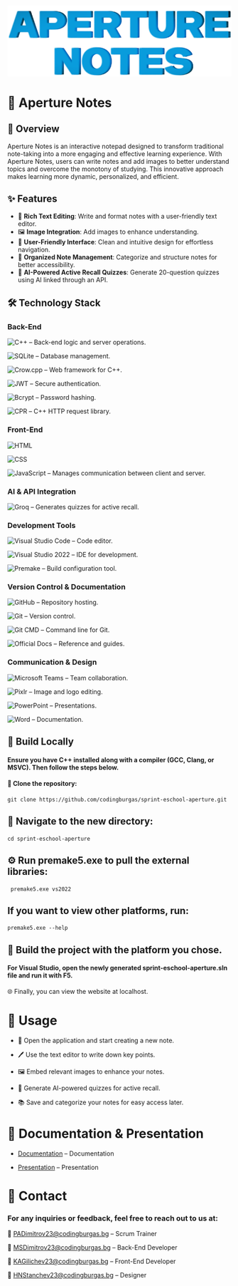 ![Logo](sprint-eschool-aperture/static/media/images/logoCRT.png)

# 📓 Aperture Notes

## 📢 Overview

Aperture Notes is an interactive notepad designed to transform traditional note-taking into a more engaging and effective learning experience. With Aperture Notes, users can write notes and add images to better understand topics and overcome the monotony of studying. This innovative approach makes learning more dynamic, personalized, and efficient.

## ✨ Features

- 📝 **Rich Text Editing**: Write and format notes with a user-friendly text editor.
- 🖼️ **Image Integration**: Add images to enhance understanding.
- 🎨 **User-Friendly Interface**: Clean and intuitive design for effortless navigation.
- 📂 **Organized Note Management**: Categorize and structure notes for better accessibility.
- 🧠 **AI-Powered Active Recall Quizzes**: Generate 20-question quizzes using AI linked through an API.

## 🛠 Technology Stack

### **Back-End**
 ![C++](https://img.shields.io/badge/C++-00599C?style=for-the-badge&logo=c%2B%2B&logoColor=white) – Back-end logic and server operations.

 ![SQLite](https://img.shields.io/badge/SQLite-003B57?style=for-the-badge&logo=sqlite&logoColor=white) – Database management.

 ![Crow.cpp](https://img.shields.io/badge/Crow.cpp-000000?style=for-the-badge) – Web framework for C++.

 ![JWT](https://img.shields.io/badge/JWT-000000?style=for-the-badge&logo=jsonwebtokens&logoColor=white) – Secure authentication.

 ![Bcrypt](https://img.shields.io/badge/Bcrypt-4E4E4E?style=for-the-badge) – Password hashing.

 ![CPR](https://img.shields.io/badge/CPR-000000?style=for-the-badge) – C++ HTTP request library.


### **Front-End**
 ![HTML](https://img.shields.io/badge/HTML5-E34F26?style=for-the-badge&logo=html5&logoColor=white)

 ![CSS](https://img.shields.io/badge/CSS3-1572B6?style=for-the-badge&logo=css3&logoColor=white)

 ![JavaScript](https://img.shields.io/badge/JavaScript-F7DF1E?style=for-the-badge&logo=javascript&logoColor=black) – Manages communication between client and server.

### **AI & API Integration**
 ![Groq](https://img.shields.io/badge/Groq-000000?style=for-the-badge&logo=groq&logoColor=white) – Generates quizzes for active recall.

### **Development Tools**
 ![Visual Studio Code](https://img.shields.io/badge/VS%20Code-007ACC?style=for-the-badge&logo=visualstudiocode&logoColor=white) – Code editor.

 ![Visual Studio 2022](https://img.shields.io/badge/VS%202022-5C2D91?style=for-the-badge&logo=visualstudio&logoColor=white) – IDE for development.

 ![Premake](https://img.shields.io/badge/Premake-000000?style=for-the-badge) – Build configuration tool.

### **Version Control & Documentation**
 ![GitHub](https://img.shields.io/badge/GitHub-181717?style=for-the-badge&logo=github&logoColor=white) – Repository hosting.

 ![Git](https://img.shields.io/badge/Git-F05032?style=for-the-badge&logo=git&logoColor=white) – Version control.

 ![Git CMD](https://img.shields.io/badge/Git%20CMD-000000?style=for-the-badge) – Command line for Git.

 ![Official Docs](https://img.shields.io/badge/Documentation-000000?style=for-the-badge) – Reference and guides.

### **Communication & Design**
 ![Microsoft Teams](https://img.shields.io/badge/Teams-6264A7?style=for-the-badge&logo=microsoftteams&logoColor=white) – Team collaboration.

 ![Pixlr](https://img.shields.io/badge/Pixlr-000000?style=for-the-badge) – Image and logo editing.

 ![PowerPoint](https://img.shields.io/badge/PowerPoint-B7472A?style=for-the-badge&logo=microsoftpowerpoint&logoColor=white) – Presentations.

 ![Word](https://img.shields.io/badge/Word-2B579A?style=for-the-badge&logo=microsoftword&logoColor=white) – Documentation.

## 📌 Build Locally

 #### Ensure you have C++ installed along with a compiler (GCC, Clang, or MSVC). Then follow the steps below.

#### 📁 Clone the repository:

```
git clone https://github.com/codingburgas/sprint-eschool-aperture.git
```

 ## 📂 Navigate to the new directory:

```
cd sprint-eschool-aperture
```

 ## ⚙️ Run premake5.exe to pull the external libraries:

```
 premake5.exe vs2022
```

 ## If you want to view other platforms, run:

```
premake5.exe --help
```

 ## 🔨 Build the project with the platform you chose.


#### For Visual Studio, open the newly generated sprint-eschool-aperture.sln file and run it with F5.
🌐 Finally, you can view the website at localhost.

# 🚀 Usage
- 📖 Open the application and start creating a new note.

- 🖊 Use the text editor to write down key points.

- 🖼️ Embed relevant images to enhance your notes.

- 🧠 Generate AI-powered quizzes for active recall.

- 📚 Save and categorize your notes for easy access later.

# 📄 Documentation & Presentation

- [Documentation](https://codingburgas-my.sharepoint.com/:w:/g/personal/padimitrov23_codingburgas_bg/EZ-t3vHnyWhJvvymIX8WPnUBZxC-s8E6xcpr8AxWv_8fnw?e=f5MvwS) – Documentation

- [Presentation](https://codingburgas-my.sharepoint.com/:w:/g/personal/padimitrov23_codingburgas_bg/EZ-t3vHnyWhJvvymIX8WPnUBZxC-s8E6xcpr8AxWv_8fnw?e=W6dDrh) – Presentation

# 📧 Contact
### For any inquiries or feedback, feel free to reach out to us at:

📩 PADimitrov23@codingburgas.bg – Scrum Trainer

📩 MSDimitrov23@codingburgas.bg – Back-End Developer

📩 KAGilichev23@codingburgas.bg – Front-End Developer

📩 HNStanchev23@codingburgas.bg – Designer
